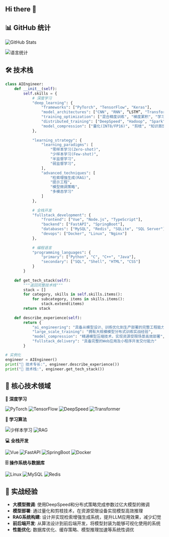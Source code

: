 ## Hi there 👋
## 📊 GitHub 统计
![GitHub Stats](https://github-readme-stats.vercel.app/api?username=zxcvbnmkj&show_icons=true&theme=radical&show=reviews,discussions_started,discussions_answered,prs_merged,prs_merged_percentage&cache_seconds=1800&random=123&rank_icon=github)

![ 语言统计 ](https://github-readme-stats.vercel.app/api/top-langs/?username=zxcvbnmkj&layout=compact&theme=gruvbox&cache_seconds=1800&random=123)
## 🛠 技术栈
```python
class AIEngineer:
    def __init__(self):
        self.skills = {
            # 深度学习
            "deep_learning": {
                "frameworks": ["PyTorch", "TensorFlow", "Keras"],
                "model_architectures": ["CNN", "RNN", “LSTM”, "Transformer", "BERT"],
                "training_optimization": ["混合精度训练", "梯度累积", "学习率调度策略"],
                "distributed_training": ["DeepSpeed", "Hadoop", "Spark"],
                "model_compression": ["量化(INT8/FP16)", "剪枝", "知识蒸馏"]
            },
            
            "learning_strategy": {
                "learning_paradigms": [
                    "零样本学习(Zero-shot)", 
                    "少样本学习(Few-shot)",
                    "半监督学习", 
                    "弱监督学习",
                ],
                "advanced_techniques": [
                    "检索增强生成(RAG)",
                    "提示工程", 
                    "模型微调策略",
                    "多模态学习"
                ]
            },
            
            # 全栈开发
            "fullstack_development": {
                "frontend": ["Vue", "Node.js", "TypeScript"],
                "backend": ["FastAPI", "SpringBoot"],
                "databases": ["MySQL", "Redis", "SQLite", "SQL Server"],
                "devops": ["Docker", "Linux", "Nginx"]
            },
            
            # 编程语言
            "programming_languages": {
                "primary": ["Python", "C", "C++", "Java"],
                "secondary": ["SQL", "Shell", "HTML", "CSS"]
            }
        }
    
    def get_tech_stack(self):
        """返回完整技术栈"""
        stack = []
        for category, skills in self.skills.items():
            for subcategory, items in skills.items():
                stack.extend(items)
        return stack
    
    def describe_experience(self):
        return {
            "ai_engineering": "具备从模型设计、训练优化到生产部署的完整工程能力",
            "large_scale_training": "拥有大规模模型分布式训练实战经验",
            "model_compression": "精通模型压缩技术，实现资源受限场景高效部署",
            "fullstack_delivery": "具备完整的Web应用及小程序开发交付能力"
        }

# 实例化
engineer = AIEngineer()
print("🎯 技术专长:", engineer.describe_experience())
print("🚀 技术栈:", engineer.get_tech_stack())
```
## 🎯 核心技术领域

**🤖 深度学习**

![PyTorch](https://img.shields.io/badge/PyTorch-Expert-red)
![TensorFlow](https://img.shields.io/badge/TensorFlow-Advanced-orange)
![DeepSpeed](https://img.shields.io/badge/DeepSpeed-Intermediate-yellow)
![Transformer](https://img.shields.io/badge/Transformer-Expert-red)

**🔬 学习算法**

![少样本学习](https://img.shields.io/badge/少样本学习-Advanced-orange)
![RAG](https://img.shields.io/badge/RAG-Intermediate-yellow)

**💻 全栈开发**

![Vue](https://img.shields.io/badge/Vue-Advanced-orange)
![FastAPI](https://img.shields.io/badge/FastAPI-Expert-red)
![SpringBoot](https://img.shields.io/badge/SpringBoot-Intermediate-yellow)
![Docker](https://img.shields.io/badge/Docker-Advanced-orange)

**🗄️ 操作系统与数据库**

![Linux](https://img.shields.io/badge/Linux-Expert-red)
![MySQL](https://img.shields.io/badge/MySQL-Expert-red)
![Redis](https://img.shields.io/badge/Redis-Advanced-orange)


## 💼 实战经验

- **大模型微调**: 使用DeepSpeed和分布式策略完成参数过亿大模型的微调
- **模型部署**: 通过量化和剪枝技术，在资源受限设备实现模型高效推理
- **RAG系统构建**: 设计并实现检索增强生成系统，提升LLM应用效果，减少幻觉
- **前后端开发**: 从算法设计到前后端开发，将模型封装为能够可视化使用的系统
- **性能优化**: 数据库优化、缓存策略、模型推理加速等系统性调优
